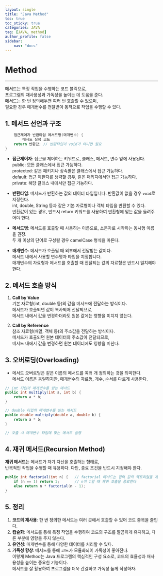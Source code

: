 ```yaml
---
layout: single
title: "Java Method"
toc: true
toc_sticky: true
categories: JAVA
tag: [JAVA, method]
author_profile: false
sidebar:
    nav: "docs"
---
```


# Method
---
메서드는 특정 작업을 수행하는 코드 블럭으로,<br/>
프로그램의 재사용성과 가독성을 높이는 데 도움을 준다.<br/>
메서드는 한 번 정의해두면 여러 번 호출할 수 있으며,<br/> 
필요한 경우 매개변수를 전달받아 동적으로 작업을 수행할 수 있다.<br/>

## 1. 메서드 선언과 구조
```java
    접근제어자 반환타입 메서드명(매개변수) {
        메서드 실행 코드
    return 반환값; // 반환타입이 void가 아니면 필요
}
```
- **접근제어자**: 
    접근을 제어하는 키워드로, 클래스, 메서드, 변수 앞에 사용된다.<br/>
    public: 모든 클래스에서 접근 가능하다.<br/>
    protected: 같은 패키지나 상속받은 클래스에서 접근 가능하다.<br/>
    default: 접근 제한자를 생략할 경우, 같은 패키지에서만 접근 가능하다.<br/>
    private: 해당 클래스 내에서만 접근 가능하다.<br/>

- **반환타입**: 
    메서드가 반환하는 값의 데이터 타입입니다. 반환값이 없을 경우 `void`로 지정한다.<br/>
    int, double, String 등과 같은 기본 자료형이나 객체 타입을 반환할 수 있다.<br/>
    반환값이 있는 경우, 반드시 return 키워드를 사용하여 반환형에 맞는 값을 돌려주어야 한다.<br/>

- **메서드명**: 
    메서드를 호출할 때 사용하는 이름으로, 소문자로 시작하는 동사형 이름을 권장.<br/>
    두 개 이상의 단어로 구성될 경우 camelCase 형식을 따른다.<br/>

- **매개변수**: 
    메서드가 호출될 때 외부에서 전달받는 값이다. <br/>
    메서드 내에서 사용할 변수명과 타입을 지정합니다.<br/>
    매개변수의 자료형과 메서드를 호출할 때 전달되는 값의 자료형은 반드시 일치해야 한다.<br/>


## 2. 메서드 호출 방식
1. **Call by Value**<br/>
    기본 자료형(int, double 등)의 값을 메서드에 전달하는 방식이다. <br/>
    메서드가 호출되면 값이 복사되어 전달되므로, <br/>
    메서드 내에서 값을 변경하더라도 원본 값에는 영향을 미치지 않는다.<br/>

2. **Call by Reference**<br/>
    참조 자료형(배열, 객체 등)의 주소값을 전달하는 방식이다. <br/>
    메서드가 호출되면 원본 데이터의 주소값이 전달되므로, <br/>
    메서드 내에서 값을 변경하면 원본 데이터에도 영향을 미친다.<br/>

## 3. 오버로딩(Overloading)
- 메서드 오버로딩은 같은 이름의 메서드를 여러 개 정의하는 것을 의미한다.<br/> 
메서드 이름은 동일하지만, 매개변수의 자료형, 개수, 순서를 다르게 사용한다. <br/>

```java
// int 타입의 매개변수를 받는 메서드
public int multiply(int a, int b) { 
    return a * b;
}

// double 타입의 매개변수를 받는 메서드
public double multiply(double a, double b) {  
    return a * b;
}

// 호출 시 매개변수 타입에 맞는 메서드 실행
```

## 4. 재귀 메서드(Recursion Method)
**재귀 메서드**는 메서드가 자기 자신을 호출하는 형태로, <br/>
반복적인 작업을 수행할 때 유용하다. 다만, 종료 조건을 반드시 지정해야 한다.<br/>
```java
public int factorial(int n) {   // factorial 메서드는 입력 값의 팩토리얼을 계산한다
    if (n == 1) return 1;       // n이 1일 때 재귀 호출을 종료한다
    else return n * factorial(n - 1);
}
```


## 5. 정리
1. **코드의 재사용**: 한 번 정의한 메서드는 여러 곳에서 호출할 수 있어 코드 중복을 줄인다.<br/>
2. **캡슐화**: 메서드를 통해 특정 작업을 수행하여 코드의 구조를 깔끔하게 유지하고, 다른 부분에 영향을 주지 않는다.<br/>
3. **유연성**: 매개변수를 통해 다양한 데이터를 처리할 수 있다.<br/>
4. **가독성 향상**: 메서드를 통해 코드가 모듈화되어 가독성이 좋아진다.<br/>
이렇게 Method는 Java 프로그램의 핵심적인 구성 요소로, 코드의 효율성과 재사용성을 높이는 중요한 기능이다. <br/>
메서드를 잘 활용하여 프로그램을 더욱 간결하고 가독성 높게 작성하자.

